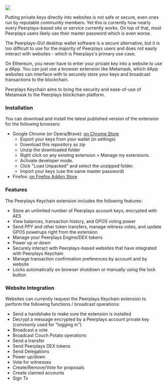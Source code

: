 ![](http://u.cubeupload.com/cryptosig/logo.png)

Putting private keys directly into websites is not safe or secure, even ones run by reputable community members. Yet this is currently how nearly every Peerplays-based site or service currently works. On top of that, most Peerplays users likely use their master password which is even worse.

The Peerplays-GUI desktop wallet software is a secure alternative, but it is too difficult to use for the majority of Peerplays users and does not easily interact with websites - which is Peerplays's primary use case.

On Ethereum, you never have to enter your private key into a website to use a dApp. You can just use a browser extension like Metamask, which dApp websites can interface with to securely store your keys and broadcast transactions to the blockchain.

Peerplays Keychain aims to bring the security and ease-of-use of Metamask to the Peerplays blockchain platform.

### Installation

You can download and install the latest published version of the extension for the following browsers:

- Google Chrome (or Opera/Brave): [on Chrome Store](https://chrome.google.com/webstore/detail/peerplays-keychain/)
  - Export your keys from your wallet (in settings)
  - Download this repository as zip
  - Unzip the downloaded folder
  - Right click on any existing extension > Manage my extensions.
  - Activate developer mode.
  - Click "Load Unpacked" and select the unzipped folder.
  - Import your keys (use the same master password)
- Firefox: [on Firefox Addon Store](https://addons.mozilla.org/en-GB/firefox/addon/peerplays-keychain/)

### Features

The Peerplays Keychain extension includes the following features:

- Store an unlimited number of Peerplays account keys, encrypted with AES
- View balances, transaction history, and GPOS voting power
- Send PPY and other token transfers, manage witness votes, and update GPOS powerups right from the extension
- Manage your Peerplays Engine/DEX tokens
- Power up or down
- Securely interact with Peerplays-based websites that have integrated with Peerplays Keychain
- Manage transaction confirmation preferences by account and by website
- Locks automatically on browser shutdown or manually using the lock button

### Website Integration

Websites can currently request the Peerplays Keychain extension to perform the following functions / broadcast operations:

- Send a handshake to make sure the extension is installed
- Decrypt a message encrypted by a Peerplays account private key (commonly used for "logging in")
- Broadcast a vote
- Broadcast Couch Potato operations
- Send a transfer
- Send Peerplays DEX tokens
- Send Delegations
- Power up/down
- Vote for witnesses
- Create/Remove/Vote for proposals
- Create claimed accounts
- Sign Tx

